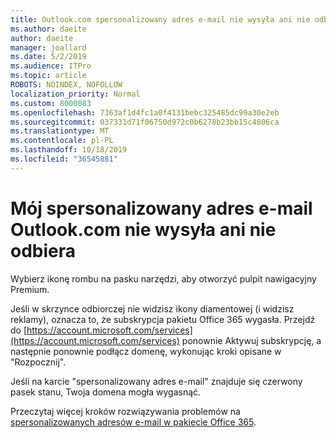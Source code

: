 ```yaml
---
title: Outlook.com spersonalizowany adres e-mail nie wysyła ani nie odbiera
ms.author: daeite
author: daeite
manager: joallard
ms.date: 5/2/2019
ms.audience: ITPro
ms.topic: article
ROBOTS: NOINDEX, NOFOLLOW
localization_priority: Normal
ms.custom: 8000083
ms.openlocfilehash: 7363af1d4fc1a0f4131bebc325485dc99a30e2eb
ms.sourcegitcommit: 037331d71f06750d972c0b6278b23bb15c4806ca
ms.translationtype: MT
ms.contentlocale: pl-PL
ms.lasthandoff: 10/18/2019
ms.locfileid: "36545881"
---
```

# <a name="my-personalized-outlookcom-email-address-isnt-sending-or-receiving"></a>Mój spersonalizowany adres e-mail Outlook.com nie wysyła ani nie odbiera

Wybierz ikonę rombu na pasku narzędzi, aby otworzyć pulpit nawigacyjny Premium.

Jeśli w skrzynce odbiorczej nie widzisz ikony diamentowej (i widzisz reklamy), oznacza to, że subskrypcja pakietu Office 365 wygasła. Przejdź do [https://account.microsoft.com/services](https://account.microsoft.com/services) ponownie Aktywuj subskrypcję, a następnie ponownie podłącz domenę, wykonując kroki opisane w "Rozpocznij".

Jeśli na karcie "spersonalizowany adres e-mail" znajduje się czerwony pasek stanu, Twoja domena mogła wygasnąć.

Przeczytaj więcej kroków rozwiązywania problemów na [spersonalizowanych adresów e-mail w pakiecie Office 365](https://support.office.com/article/75416a58-b225-4c02-8c07-8979403b427b?wt.mc_id=Office_Outlook_com_Alchemy).